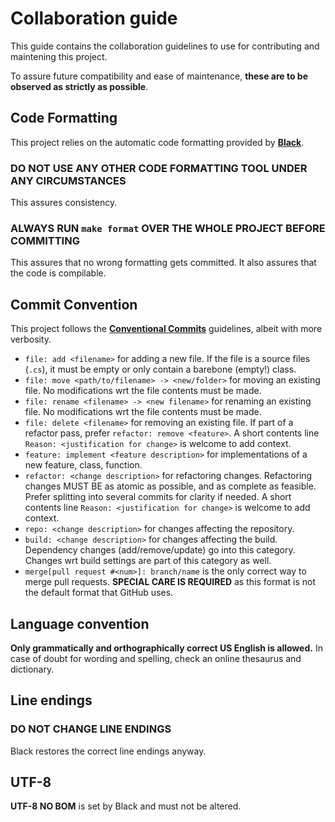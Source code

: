 # Collaboration guide

This guide contains the collaboration guidelines to use
for contributing and maintening this project.

To assure future compatibility and ease of maintenance,
**these are to be observed as strictly as possible**.

## Code Formatting

This project relies on the automatic code formatting
provided by **[Black](https://github.com/psf/black)**.

### DO NOT USE ANY OTHER CODE FORMATTING TOOL UNDER ANY CIRCUMSTANCES

This assures consistency.

### ALWAYS RUN `make format` OVER THE WHOLE PROJECT BEFORE COMMITTING

This assures that no wrong formatting gets committed.
It also assures that the code is compilable.

## Commit Convention

This project follows the **[Conventional Commits](https://www.conventionalcommits.org/en/v1.0.0/)**
guidelines, albeit with more verbosity.

* `file: add <filename>` for adding a new file.
  If the file is a source files (`.cs`), it must be empty or only contain a barebone (empty!) class.
* `file: move <path/to/filename> -> <new/folder>` for moving an existing file.
  No modifications wrt the file contents must be made.
* `file: rename <filename> -> <new filename>` for renaming an existing file.
  No modifications wrt the file contents must be made.
* `file: delete <filename>` for removing an existing file.
  If part of a refactor pass, prefer `refactor: remove <feature>`.
  A short contents line `Reason: <justification for change>` is welcome to add context.
* `feature: implement <feature description>` for implementations of a new feature, class, function.
* `refactor: <change description>` for refactoring changes.
  Refactoring changes MUST BE as atomic as possible, and as complete as feasible.
  Prefer splitting into several commits for clarity if needed.
  A short contents line `Reason: <justification for change>` is welcome to add context.
* `repo: <change description>` for changes affecting the repository.
* `build: <change description>` for changes affecting the build.
  Dependency changes (add/remove/update) go into this category.
  Changes wrt build settings are part of this category as well.
* `merge[pull request #<num>]: branch/name` is the only correct way to merge pull requests.
  **SPECIAL CARE IS REQUIRED** as this format is not the default format that GitHub uses.

## Language convention

**Only grammatically and orthographically correct US English is allowed.**
In case of doubt for wording and spelling, check an online thesaurus and dictionary.

## Line endings

### DO NOT CHANGE LINE ENDINGS

Black restores the correct line endings anyway.

## UTF-8

**UTF-8 NO BOM** is set by Black and must not be altered.
